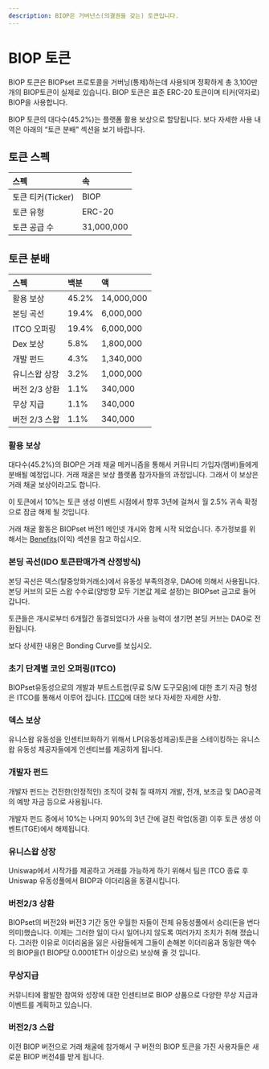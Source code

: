 ```yaml
---
description: BIOP은 거버넌스(의결권을 갖는) 토큰입니다.
---
```


# BIOP 토큰

BIOP 토큰은 BIOPset 프로토콜을 거버닝\(통제\)하는데 사용되며 정확하게 총 3,100만개의 BIOP토큰이 실제로 있습니다. BIOP 토큰은 표준 ERC-20 토큰이며 티커\(약자로\) BIOP을 사용합니다.

BIOP 토큰의 대다수\(45.2%\)는 플랫폼 활용 보상으로 할당됩니다. 보다 자세한 사용 내역은 아래의 “토큰 분배” 섹션을 보기 바랍니다.

## 토큰 스펙

| 스펙 |  속 |
| :--- | :--- |
| 토큰 티커\(Ticker\) | BIOP |
| 토큰 유형 | ERC-20 |
| 토큰 공급 수 | 31,000,000 |

## 토큰 분배

| 스펙 | 백분 |   액 |
| :--- | :--- | :--- |
| 활용 보상 | 45.2% | 14,000,000 |
| 본딩 곡선 | 19.4% |   6,000,000 |
| ITCO 오퍼링 | 19.4% |   6,000,000 |
| Dex 보상 |    5.8% |   1,800,000 |
| 개발 펀드 |    4.3% |   1,340,000 |
| 유니스왑 상장 |    3.2% |   1,000,000 |
| 버전 2/3 상환 |    1.1% |      340,000 |
| 무상 지급 |    1.1% |      340,000 |
| 버전 2/3 스왑 |    1.1% |      340,000 |

### 활용 보상

대다수\(45.2%\)의 BIOP은 거래 채굴 메커니즘을 통해서 커뮤니티 가입자\(멤버\)들에게 분배될 예정입니다. 거래 채굴은 보상 플랫폼 참가자들의 과정입니다. 그래서 이 보상은 거래 채굴 보상이라고도 합니다.

이 토큰에서 10%는 토큰 생성 이벤트 시점에서 향후 3년에 걸쳐서 월 2.5% 귀속 확정으로 잠금 해제 될 것입니다.

거래 채굴 활동은 BIOPset 버전1 메인넷 개시와 함께 시작 되었습니다. 추가정보를 위해서는 [Benefits](https://munair.gitbook.io/biopset/theory/overview/benefits)\(이익\) 섹션을 참고 하십시오.

### 본딩 곡선\(IDO 토큰판매가격 산정방식\)

본딩 곡선은 덱스\(탈중앙화거래소\)에서 유동성 부족의경우, DAO에 의해서 사용됩니다. 본딩 커브의 모든 스왑 수수료\(양방향 모두 기본값 제로 설정\)는 BIOPset 금고로 들어갑니다. 

토큰들은 개시로부터 6개월간 동결되었다가 사용 능력이 생기면 본딩 커브는 DAO로 전환됩니다. 

보다 상세한 내용은 Bonding Curve를 보십시오.

### 초기 단계별 코인 오퍼링\(ITCO\)

BIOPset유동성으로의 개발과 부트스트랩\(무료 S/W 도구모음\)에 대한 초기 자금 형성은 ITCO를 통해서 이루어 집니다. [ITCO](https://docs.biopset.com/references/tokens/itco)에 대한 보다 자세한 자세한 사항.

### **덱스 보상**

유니스왑 유동성을 인센티브화하기 위해서 LP\(유동성제공\)토큰을 스테이킹하는 유니스왑 유동성 제공자들에게 인센티브를 제공하게 됩니다.

### 개발자 펀드

개발자 펀드는 건전한\(안정적인\) 조직이 갖춰 질 때까지 개발, 전개, 보조금 및 DAO공격의 예방 자금 등으로 사용됩니다. 

개발자 펀드 중에서 10%는 나머지 90%의 3년 간에 걸친 락업\(동결\) 이후 토큰 생성 이벤트\(TGE\)에서 해제됩니다.

### **유니스왑 상장**

Uniswap에서 시작가를 제공하고 거래를 가능하게 하기 위해서 팀은 ITCO 종료 후 Uniswap 유동성풀에서 BIOP과 이더리움을 동결시킵니다.

### **버전2/3 상환**

BIOPset의 버전2와 버전3 기간 동안 우월한 자들이 전체 유동성풀에서 승리\(돈을 번다 의미\)했습니다. 이제는 그러한 일이 다시 일어나지 않도록 여러가지 조치가 취해 졌습니다. 그러한 이유로 이더리움을 잃은 사람들에게 그들이 손해본 이더리움과 동일한 액수의 BIOP을\(1 BIOP당 0.0001ETH 이상으로\) 보상해 줄 것 입니다.

### 무상지급

커뮤니티에 활발한 참여와 성장에 대한 인센티브로 BIOP 상품으로 다양한 무상 지급과 이벤트를 계획하고 있습니다.

### **버전2/3 스왑**

이전 BIOP 버전으로 거래 채굴에 참가해서 구 버전의 BIOP 토큰을 가진 사용자들은 새로운 BIOP 버전4를 받게 됩니다.

